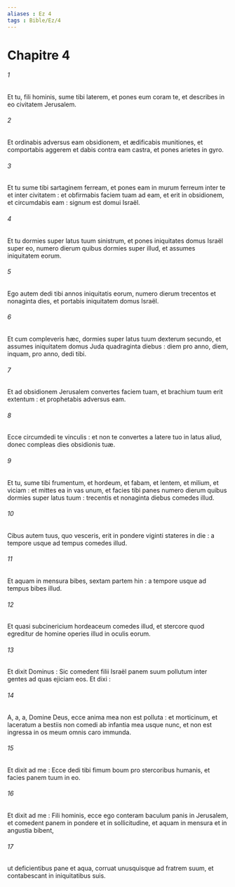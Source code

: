 ```yaml
---
aliases : Ez 4
tags : Bible/Ez/4
---
```


# Chapitre 4

###### 1
Et tu, fili hominis, sume tibi laterem, et pones eum coram te, et describes in eo civitatem Jerusalem.
###### 2
Et ordinabis adversus eam obsidionem, et ædificabis munitiones, et comportabis aggerem et dabis contra eam castra, et pones arietes in gyro.
###### 3
Et tu sume tibi sartaginem ferream, et pones eam in murum ferreum inter te et inter civitatem : et obfirmabis faciem tuam ad eam, et erit in obsidionem, et circumdabis eam : signum est domui Israël.
###### 4
Et tu dormies super latus tuum sinistrum, et pones iniquitates domus Israël super eo, numero dierum quibus dormies super illud, et assumes iniquitatem eorum.
###### 5
Ego autem dedi tibi annos iniquitatis eorum, numero dierum trecentos et nonaginta dies, et portabis iniquitatem domus Israël.
###### 6
Et cum compleveris hæc, dormies super latus tuum dexterum secundo, et assumes iniquitatem domus Juda quadraginta diebus : diem pro anno, diem, inquam, pro anno, dedi tibi.
###### 7
Et ad obsidionem Jerusalem convertes faciem tuam, et brachium tuum erit extentum : et prophetabis adversus eam.
###### 8
Ecce circumdedi te vinculis : et non te convertes a latere tuo in latus aliud, donec compleas dies obsidionis tuæ.
###### 9
Et tu, sume tibi frumentum, et hordeum, et fabam, et lentem, et milium, et viciam : et mittes ea in vas unum, et facies tibi panes numero dierum quibus dormies super latus tuum : trecentis et nonaginta diebus comedes illud.
###### 10
Cibus autem tuus, quo vesceris, erit in pondere viginti stateres in die : a tempore usque ad tempus comedes illud.
###### 11
Et aquam in mensura bibes, sextam partem hin : a tempore usque ad tempus bibes illud.
###### 12
Et quasi subcinericium hordeaceum comedes illud, et stercore quod egreditur de homine operies illud in oculis eorum.
###### 13
Et dixit Dominus : Sic comedent filii Israël panem suum pollutum inter gentes ad quas ejiciam eos. Et dixi :
###### 14
A, a, a, Domine Deus, ecce anima mea non est polluta : et morticinum, et laceratum a bestiis non comedi ab infantia mea usque nunc, et non est ingressa in os meum omnis caro immunda.
###### 15
Et dixit ad me : Ecce dedi tibi fimum boum pro stercoribus humanis, et facies panem tuum in eo.
###### 16
Et dixit ad me : Fili hominis, ecce ego conteram baculum panis in Jerusalem, et comedent panem in pondere et in sollicitudine, et aquam in mensura et in angustia bibent,
###### 17
ut deficientibus pane et aqua, corruat unusquisque ad fratrem suum, et contabescant in iniquitatibus suis.
